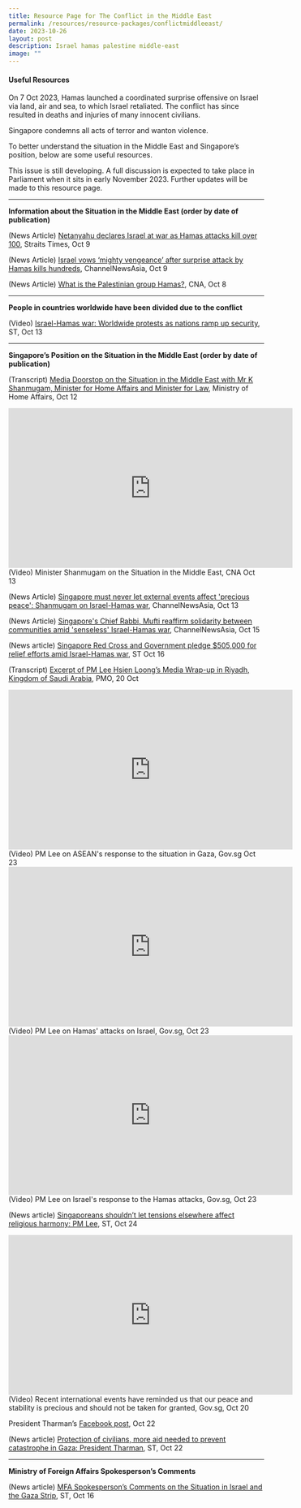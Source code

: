 ```yaml
---
title: Resource Page for The Conflict in the Middle East
permalink: /resources/resource-packages/conflictmiddleeast/
date: 2023-10-26
layout: post
description: Israel hamas palestine middle-east
image: ""
---
```

#### **Useful Resources**

On 7 Oct 2023, Hamas launched a coordinated surprise offensive on Israel via land, air and sea, to which Israel retaliated. The conflict has since resulted in deaths and injuries of many innocent civilians.

Singapore condemns all acts of terror and wanton violence.

To better understand the situation in the Middle East and Singapore’s position, below are some useful resources.

This issue is still developing. A full discussion is expected to take place in Parliament when it sits in early November 2023. Further updates will be made to this resource page.

****

**Information about the Situation in the Middle East (order by date of publication)**

(News Article) <a target="blank" href="https://www.straitstimes.com/world/middle-east/sirens-warning-of-incoming-rockets-sound-around-gaza-near-tel-aviv">Netanyahu declares Israel at war as Hamas attacks kill over 100</a>, Straits Times, Oct 9

(News Article) <a target="blank" href="https://www.channelnewsasia.com/world/israel-hamas-surprise-attack-gaza-strikes-3828731">Israel vows ‘mighty vengeance’ after surprise attack by Hamas kills hundreds</a>, ChannelNewsAsia, Oct 9

(News Article) <a target="blank" href="https://www.channelnewsasia.com/world/what-palestinian-group-hamas-3828851">What is the Palestinian group Hamas?</a>, CNA, Oct 8

****
**People in countries worldwide have been divided due to the conflict**


(Video) <a target="blank" href="https://www.youtube.com/watch?v=pyo1ff69LaY">Israel-Hamas war: Worldwide protests as nations ramp up security</a>, ST, Oct 13


****
**Singapore’s Position on the Situation in the Middle East (order by date of publication)**

(Transcript) <a target="blank" href="https://www.mha.gov.sg/mediaroom/speeches/transcript-of-media-doorstop-on-the-situation-in-the-middle-east-with-mr-k-shanmugam-minister-for-home-affairs-and-minister-for-law/">Media Doorstop on the Situation in the Middle East with Mr K Shanmugam, Minister for Home Affairs and Minister for Law</a>, Ministry of Home Affairs, Oct 12

<iframe width="560" height="315" src="https://www.youtube.com/embed/kXXH7WdNGKQ" title="YouTube video player" frameborder="0" allow="accelerometer; autoplay; clipboard-write; encrypted-media; gyroscope; picture-in-picture" allowfullscreen=""></iframe>
(Video) Minister Shanmugam on the Situation in the Middle East, CNA Oct 13

(News Article) <a target="blank" href="https://www.straitstimes.com/singapore/singapore-must-never-let-external-events-affect-precious-peace-shanmugam-on-israel-hamas-war">Singapore must never let external events affect 'precious peace': Shanmugam on Israel-Hamas war</a>, ChannelNewsAsia, Oct 13

(News Article) <a target="blank" href="https://www.channelnewsasia.com/singapore/chief-rabbi-mufti-singapore-solidarity-jewish-muslim-communities-israel-hamas-war-3847391">Singapore's Chief Rabbi, Mufti reaffirm solidarity between communities amid 'senseless' Israel-Hamas war</a>, ChannelNewsAsia, Oct 15

(News article) <a target="blank" href="https://www.straitstimes.com/singapore/singapore-red-cross-pledges-205k-for-relief-efforts-amid-israel-hamas-war">Singapore Red Cross and Government pledge $505,000 for relief efforts amid Israel-Hamas war</a>, ST Oct 16

(Transcript) 
<a target="blank" href="https://www.pmo.gov.sg/Newsroom/PM-Lee-Hsien-Loong-Media-Wrap-up-Interview-in-Riyadh-Kingdom-of-Saudi-Arabia-Oct-2023">Excerpt of PM Lee Hsien Loong’s Media Wrap-up in Riyadh, Kingdom of Saudi Arabia</a>, PMO, 20 Oct

<iframe width="560" height="315" src="https://www.youtube.com/embed/peV19hr4K4s" title="YouTube video player" frameborder="0" allow="accelerometer; autoplay; clipboard-write; encrypted-media; gyroscope; picture-in-picture" allowfullscreen=""></iframe>
(Video) PM Lee on ASEAN's response to the situation in Gaza, Gov.sg Oct 23

<iframe width="560" height="315" src="https://www.youtube.com/embed/9_d8xINrLqk" title="YouTube video player" frameborder="0" allow="accelerometer; autoplay; clipboard-write; encrypted-media; gyroscope; picture-in-picture" allowfullscreen=""></iframe>
(Video) PM Lee on Hamas' attacks on Israel, Gov.sg, Oct 23

<iframe width="560" height="315" src="https://www.youtube.com/embed/4XX-PLA2KuA" title="YouTube video player" frameborder="0" allow="accelerometer; autoplay; clipboard-write; encrypted-media; gyroscope; picture-in-picture" allowfullscreen=""></iframe>
(Video) PM Lee on Israel's response to the Hamas attacks, Gov.sg, Oct 23

(News article) <a target="blank" href="https://www.straitstimes.com/singapore/singaporeans-shouldn-t-let-tensions-elsewhere-affect-religious-harmony-pm-lee">Singaporeans shouldn’t let tensions elsewhere affect religious harmony: PM Lee</a>, ST, Oct 24

<iframe width="560" height="315" src="https://www.youtube.com/embed/7hkM6oIFQ9A" title="YouTube video player" frameborder="0" allow="accelerometer; autoplay; clipboard-write; encrypted-media; gyroscope; picture-in-picture" allowfullscreen=""></iframe>
(Video) Recent international events have reminded us that our peace and stability is precious and should not be taken for granted, Gov.sg, Oct 20

President Tharman’s <a target="blank" href="https://www.facebook.com/TharmanShanmugaratnam/posts/pfbid022DuFLZ7aMGiFjADsgxdYoCs2PBRasDWpfm5vWeC2xvz1rPbZaBzeELS4WVzgzNV4l?__cft__%5b0%5d=AZVcCXVMuSDZAL4M_kn9Etv5uNhb5tWtveLD_sohEdGtQ8PVIu-Io-5UEt4kIUmwsZCV2T0AQBeBotCFhcdVhoY9ggCDwmFWU84WNbhw_408jykY7Y4QxHi3vukzZB55bqPzSOJdiwgXHwzAlFaVVRTncSS88PUdTdYRLJsYPk7vRiaLotRb6eikYBer-mjzFpI&amp;__tn__=%2CO%2CP-R">Facebook post</a>, Oct 22

(News article) <a target="blank" href="https://www.straitstimes.com/singapore/community/protection-of-civilians-more-aid-needed-to-prevent-catastrophe-in-gaza-president-tharman">Protection of civilians, more aid needed to prevent catastrophe in Gaza: President Tharman</a>, ST, Oct 22

****
**Ministry of Foreign Affairs Spokesperson’s Comments**

(News article) <a target="blank" href="https://www.mfa.gov.sg/Newsroom/Press-Statements-Transcripts-and-Photos/2023/10/20231016israelgaza">MFA Spokesperson’s Comments on the Situation in Israel and the Gaza Strip</a>, ST, Oct 16